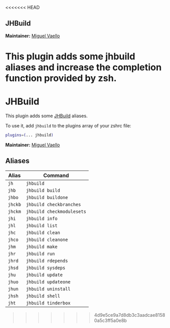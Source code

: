 <<<<<<< HEAD
## JHBuild
**Maintainer:** [Miguel Vaello](https://github.com/miguxbe)

This plugin adds some jhbuild aliases and increase the completion function provided by zsh.
=======
# JHBuild

This plugin adds some [JHBuild](https://developer.gnome.org/jhbuild/) aliases.

To use it, add `jhbuild` to the plugins array of your zshrc file:

```zsh
plugins=(... jhbuild)
```

**Maintainer:** [Miguel Vaello](https://github.com/miguxbe)

## Aliases

| Alias   | Command                   |
|---------|---------------------------|
| `jh`    | `jhbuild`                 |
| `jhb`   | `jhbuild build`           |
| `jhbo`  | `jhbuild buildone`        |
| `jhckb` | `jhbuild checkbranches`   |
| `jhckm` | `jhbuild checkmodulesets` |
| `jhi`   | `jhbuild info`            |
| `jhl`   | `jhbuild list`            |
| `jhc`   | `jhbuild clean`           |
| `jhco`  | `jhbuild cleanone`        |
| `jhm`   | `jhbuild make`            |
| `jhr`   | `jhbuild run`             |
| `jhrd`  | `jhbuild rdepends`        |
| `jhsd`  | `jhbuild sysdeps`         |
| `jhu`   | `jhbuild update`          |
| `jhuo`  | `jhbuild updateone`       |
| `jhun`  | `jhbuild uninstall`       |
| `jhsh`  | `jhbuild shell`           |
| `jht`   | `jhbuild tinderbox`       |
>>>>>>> 4d9e5ce9a7d8db3c3aadcae81580a5c3ff5a0e8b
